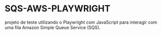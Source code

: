 # SQS-AWS-PLAYWRIGHT
 projeto de teste utilizando o Playwright com JavaScript para interagir com uma fila Amazon Simple Queue Service (SQS).
